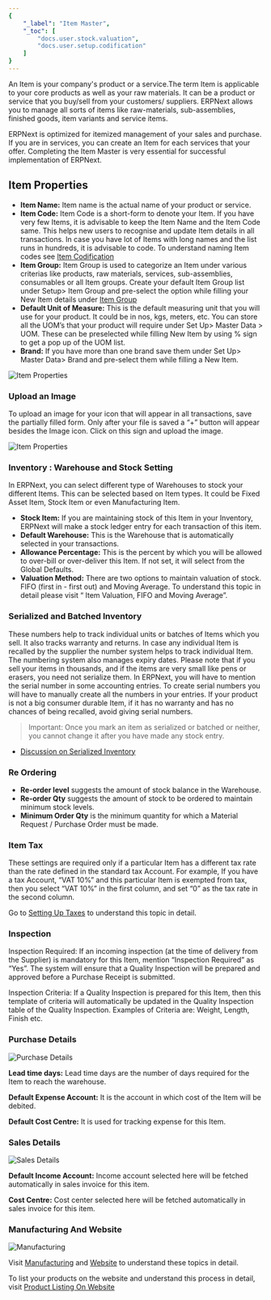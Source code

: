 ```yaml
---
{
	"_label": "Item Master",
	"_toc": [
		"docs.user.stock.valuation",
		"docs.user.setup.codification"
	]
}
---
```

An Item is your company's product or a service.The term Item is applicable to your core products as well as your raw materials. It can be a product or service that you buy/sell from your customers/ suppliers. ERPNext allows you to manage all sorts of items like raw-materials, sub-assemblies, finished goods, item variants and service items. 

ERPNext is optimized for itemized management of your sales and purchase. If you are in services, you can create an Item for each services that your offer. Completing the Item Master is very essential for successful implementation of ERPNext.

## Item Properties

- **Item Name:** Item name is the actual name of your product or service.
- **Item Code:** Item Code is a short-form to denote your Item. If you have very few Items, it is advisable to keep the Item Name and the Item Code same. This helps new users to recognise and update Item details in all transactions. In case you have lot of Items with long names and the list runs in hundreds, it is advisable to code. To understand naming Item codes see [Item Codification](docs.user.setup.codification.html)
- **Item Group:** Item Group is used to categorize an Item under various criterias like products, raw materials, services, sub-assemblies, consumables or all Item groups. Create your default Item Group list under Setup> Item Group and pre-select the option while filling your New Item details under [Item Group](docs.user.stock.item_group.html)
- **Default Unit of Measure:** This is the default measuring unit that you will use for your product. It could be in nos, kgs, meters, etc. You can store all the UOM’s that your product will require under Set Up> Master Data > UOM. These can be preselected while filling New Item by using % sign to get a pop up of the UOM list. 
- **Brand:** If you have more than one brand save them under Set Up> Master Data> Brand and pre-select them while filling a New Item.

![Item Properties](img/item-properties.png)

### Upload an Image

To  upload an image for your icon that will appear in all transactions, save the partially filled form. Only after your file is saved a “+” button will appear besides the Image icon. Click on this sign and upload the image.

![Item Properties](img/item-add-image.png)

### Inventory : Warehouse and Stock Setting

In ERPNext, you can select  different type of Warehouses to stock your different Items. This can be selected based on Item types. It could be Fixed Asset Item, Stock Item or even Manufacturing Item. 

- **Stock Item:** If you are maintaining stock of this Item in your Inventory, ERPNext will make a stock ledger entry for each transaction of this item.
- **Default Warehouse:** This is the Warehouse that is automatically selected in your transactions. 
- **Allowance Percentage:** This is the  percent by which you will be allowed to over-bill or  over-deliver this Item. If not set, it will select from  the Global Defaults. 
- **Valuation Method:** There are two options to maintain valuation of stock. FIFO (first in -  first out) and Moving Average. To understand this topic in detail please visit “ Item Valuation, FIFO and Moving Average”.

### Serialized and Batched Inventory

These numbers help to track individual units or batches of Items which you sell. It also tracks warranty and returns. In case any individual Item is recalled by the supplier the number system helps to track individual Item. The numbering system  also manages expiry dates. Please note that if you sell your items in thousands, and if the items are very small like pens or erasers, you need not serialize them. In ERPNext, you will have to mention the serial number in some accounting entries. To create serial numbers you will have to manually create all the numbers in your entries. If your product is not a big consumer durable Item, if it has no warranty and has no chances of being recalled, avoid giving serial numbers. 

> Important: Once you mark an item as serialized or batched or neither, you cannot change it after you have made any stock entry.

- [Discussion on Serialized Inventory](docs.user.stock.serialized.html)

### Re Ordering

- **Re-order level** suggests the amount of stock balance in the Warehouse. 
- **Re-order Qty** suggests the amount of stock to be ordered  to maintain minimum stock levels.
- **Minimum Order Qty** is the minimum quantity for which a Material Request / Purchase Order must be made.

### Item Tax

These settings are required only if a particular Item has a different tax rate than the rate defined in the standard tax Account. For example,  If you have a tax Account, “VAT 10%” and this particular Item is exempted from tax, then you select “VAT 10%” in the first column, and set “0” as the tax rate in the second column. 

Go to [Setting Up Taxes](docs.user.setup.taxes.html) to understand this topic in detail.

### Inspection

Inspection Required: If an incoming inspection (at the time of delivery from the Supplier) is mandatory for this Item, mention “Inspection Required” as “Yes”. The system will ensure that a Quality Inspection will be prepared and approved before a Purchase 	Receipt is submitted.

Inspection Criteria: If a Quality Inspection is prepared for this Item, then this template of criteria will automatically be updated in the Quality Inspection table of the Quality Inspection. Examples of Criteria are: Weight, Length, Finish etc.

### Purchase Details

![Purchase Details](img/item-purchase.png)


**Lead time days:** Lead time days are the number of days required for the Item to reach the warehouse.


**Default Expense Account:** It is the account in which cost of the Item will be debited.

**Default Cost Centre:** It is used for tracking expense for this Item.

### Sales Details


![Sales Details](img/item-sales.png)


**Default Income Account:**  Income account selected here will be fetched automatically in sales invoice for this item.

**Cost Centre:** Cost center selected here will be fetched automatically in sales invoice for this item.

### Manufacturing And Website

![Manufacturing](img/item-manufacturing-website.png)



Visit [Manufacturing](docs.user.mfg.html) and [Website](docs.user.website.html) to understand these topics in detail.

To list your products on the website and understand this process in detail, visit [Product Listing On Website](docs.user.stock.product_listing_on_website.html)
